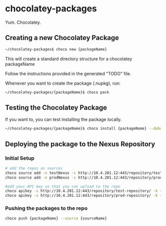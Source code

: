 # chocolatey-packages
Yum.  Chocolatey.

## Creating a new Chocolatey Package

```bash
~/chocolatey-packages$ choco new {packageName}
```
This will create a standard directory structure for a chocolatey packageName

Follow the instructions provided in the generated "TODO" file.

Whenever you want to create the package (.nupkg), run:
```bash
~/chocolatey-packages/{packageName}$ choco pack
```

## Testing the Chocolatey Package
If you want to, you can test installing the package locally.
```bash
~/chocolatey-packages/{packageName}$ choco install {packageName} --debug --verbose --source . 
```

## Deploying the package to the Nexus Repository
### Initial Setup
```bash
# add the repos as sources
choco source add -n testNexus -s http://10.4.201.12:443/repository/test-repository/
choco source add -n prodNexus -s http://10.4.201.12:443/repository/prod-repository/

#add your API key so that you can upload to the repo
choco apikey -s http://10.4.201.12:443/repository/test-repository/ -k {api_key}
choco apikey -s http://10.4.201.12:443/repository/prod-repository/ -k {api_key}
```

### Pushing the packages to the repo
```bash
choco push {packageName} --source {sourceName}
```